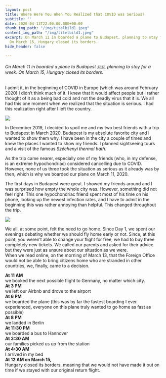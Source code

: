 ```yaml
---
layout: post
title: Where Were You When You Realized that COVID was Serious?
subtitle: ''
date: 2020-04-13T22:00:00.000+00:00
thumb_img_path: "/img/titelbild1.jpeg"
content_img_path: "/img/titelbild1.jpeg"
excerpt: On March 11 in boarded a plane to Budapest, planning to stay for a week.
  On March 15, Hungary closed its borders.
hide_header: false

---
```

###### On March 11 in boarded a plane to Budapest 🇭🇺, planning to stay for a week. On March 15, Hungary closed its borders.

I admit it, in the beginning of COVID in Europe (which was around February 2020) I didn’t think much of it. I knew that it would affect people but I rather thought of it as a being bad cold and not the deadly virus that it is. We all had this one moment when we realized that the situation is serious. I had this realization right after I left the country.

![](/img/titelbild.jpeg)

In December 2019, I decided to spoil me and my two best friends with a trip to Budapest in March 2020. Budapest is my absolute favorite city and I wanted to show them why. I have been in the city a couple of times and knew the places I wanted to show my friends. I planned sightseeing tours and a visit of the famous _Széchenyi thermal bath_.

As the trip came nearer, especially one of my friends (who, in my defense, is an extreme hypochondriac) considered cancelling due to COVID. However, none of us three took the situation as serious as it already was by then, which is why we boarded our plane on March 11, 2020.

The first days in Budapest were great. I showed my friends around and I was surprised how empty the whole city was. However, something did not feel right. This one hypochondriac friend spent most of his time on his phone, looking up the newest infection rates, and I have to admit in the beginning this was rather annoying than helpful. This changed throughout the trip.

![](/img/budapest.jpeg)

We all, at some point, felt the need to go home. Since Day 1, we spent our evenings debating whether we should fly home early or not. Since, at this point, you weren’t able to change your flight for free, we had to buy three completely new tickets. We called our parents and asked for their advice but they were just as unsure about our situation as we were.  
When we read online, on the morning of March 13, that the Foreign Office would not be able to bring citizens home who are stranded in other countries, we, finally, came to a decision.

**At 11 AM**  
we booked the next possible flight to Germany, no matter which city.  
**At 3 PM**  
we left our Airbnb and drove to the airport  
**At 6 PM**  
we boarded the plane (this was by far the fastest boarding I ever experienced, everyone on this plane truly wanted to go home as fast as possible)  
**At 8 PM**  
we landed in Berlin  
**At 11:30 PM**  
we boarded a bus to Hannover  
**At 3:30 AM**  
our families picked us up from the station  
**At 4:30 AM**  
I arrived in my bed  
**At 12 AM on March 15,**  
Hungary closed its borders, meaning that we would not have made it out on time if we stayed with our original return flight.